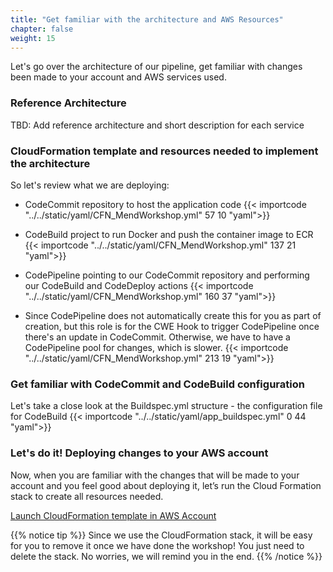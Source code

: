 ```yaml
---
title: "Get familiar with the architecture and AWS Resources"
chapter: false
weight: 15
---
```


Let's go over the architecture of our pipeline, get familiar with changes been made to your account and AWS services used.

### Reference Architecture

TBD: Add reference architecture and short description for each service

### CloudFormation template and resources needed to implement the architecture
So let's review what we are deploying:

- CodeCommit repository to host the application code
{{< importcode "../../static/yaml/CFN_MendWorkshop.yml" 57 10 "yaml">}}

- CodeBuild project to run Docker and push the container image to ECR
{{< importcode "../../static/yaml/CFN_MendWorkshop.yml" 137 21 "yaml">}}

- CodePipeline pointing to our CodeCommit repository and performing our CodeBuild and CodeDeploy actions
{{< importcode "../../static/yaml/CFN_MendWorkshop.yml" 160 37 "yaml">}}

- Since CodePipeline does not automatically create this for you as part of creation, but this role is for the CWE Hook to trigger CodePipeline once there's an update in CodeCommit. Otherwise, we have to have a CodePipeline pool for changes, which is slower.
{{< importcode "../../static/yaml/CFN_MendWorkshop.yml" 213 19 "yaml">}}


### Get familiar with CodeCommit and CodeBuild configuration
Let's take a close look at the Buildspec.yml structure - the configuration file for CodeBuild
{{< importcode "../../static/yaml/app_buildspec.yml" 0 44 "yaml">}}

### Let's do it! Deploying changes to your AWS account

Now, when you are familiar with the changes that will be made to your account and you feel good about deploying it, let’s run the Cloud Formation stack to create all resources needed.

[Launch CloudFormation template in AWS Account](https://us-east-1.console.aws.amazon.com/cloudformation/home?region=us-east-1#/stacks/create/review?templateURL=https://mend-aws-workshop.s3.amazonaws.com/CFN_MendWorkshop.yml&stackName=MendWorkshop)

{{% notice tip %}}
Since we use the CloudFormation stack, it will be easy for you to remove it once we have done the workshop! You just need to delete the stack. No worries, we will remind you in the end.
{{% /notice %}}

